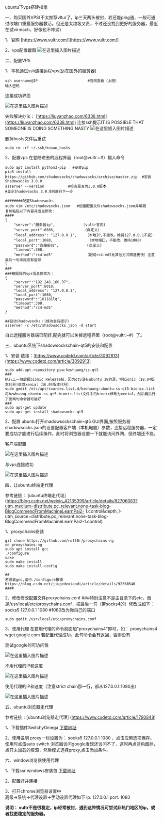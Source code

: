 ubuntu下vps搭建指南

一、购买国外VPS(不太推荐vltur了，ip三天两头被封，若还能ping通，一般可通过改端口重启服务器救活，但还是太垃圾又贵，不过还没找到更好的服务器，最近在试virmach，好像也不咋滴)

1、官网
[https://www.vultr.com/](https://www.vultr.com/)

2、vps配置截图
 ![在这里插入图片描述](https://img-blog.csdnimg.cn/20210218124113512.png?x-oss-process=image/watermark,type_ZmFuZ3poZW5naGVpdGk,shadow_10,text_aHR0cHM6Ly9ibG9nLmNzZG4ubmV0L2RyYWdvbnN0cm9uZw==,size_16,color_FFFFFF,t_70#pic_center)

二、配置VPS

1、本机通过ssh连接远程vps(远在国外的服务器)

```
ssh username@IP                       #官网查看（上图）
输入密码                              

```
连接成功界面

![在这里插入图片描述](https://img-blog.csdnimg.cn/20210218124305245.png?x-oss-process=image/watermark,type_ZmFuZ3poZW5naGVpdGk,shadow_10,text_aHR0cHM6Ly9ibG9nLmNzZG4ubmV0L2RyYWdvbnN0cm9uZw==,size_16,color_FFFFFF,t_70#pic_center)

失败解决办法：
[https://liuyanzhao.com/6338.html](https://liuyanzhao.com/6338.html)
连接ssh提示IT IS POSSIBLE THAT SOMEONE IS DOING SOMETHING NASTY
 ![在这里插入图片描述](https://img-blog.csdnimg.cn/20210218124406695.png?x-oss-process=image/watermark,type_ZmFuZ3poZW5naGVpdGk,shadow_10,text_aHR0cHM6Ly9ibG9nLmNzZG4ubmV0L2RyYWdvbnN0cm9uZw==,size_16,color_FFFFFF,t_70#pic_center)

删掉hosts文件后重试

```
sudo rm -rf ~/.ssh/known_hosts
```


2、配置vps
在登陆进去的远程界面（root@vultr:~#）输入命令

```
sudo apt install python3-pip   #安装pip
pip3 install https://github.com/shadowsocks/shadowsocks/archive/master.zip  #安装Shadowsocks 3.0.0
ssserver --version           #检查是否为3.0.0版本
#显示Shadowsocks 3.0.0则进行下一步

########配置Shadowsocks
sudo vim /etc/shadowsocks.json   #创建配置文件shadowsocks.json并编辑
复制粘贴以下内容并适当修改：
####
{
    "server":"服务器ip",             (vultr官网)
    "server_port":6666,             （自定义）
    "local_address": "127.0.0.1",    （本地IP,不能改，维持127.0.0.1不变）
    "local_port":1080,                （本地端口，不能改，维持1080）
    "password":"连接密码",             (自定义)
    "timeout":300,                    
    "method":"rc4-md5"               （配成rc4-md5比其他方式网速更快）注意最后一句末尾没有逗号
}
###
###根据我的vps信息修改为：
{
    "server":"192.248.160.37",   
    "server_port":8010,    
    "local_address": "127.0.0.1",   
    "local_port":1080,                
    "password":"181181lq",            
    "timeout":300,                    
    "method":"rc4-md5"              
}

##启动Shadowsocks：（成功会有提示）
ssserver -c /etc/shadowsocks.json -d start

```



自此远程服务器端已配好,配完就可以关掉远程界面（root@vultr:~#）了。

三、ubuntu系统下shadowsockschain-qt5的安装和配置

1、安装
链接：[https://www.codetd.com/article/3092913](https://www.codetd.com/article/3092913)

```
sudo add-apt-repository ppa:hzwhuang/ss-qt5
###
执行上一句后报bionic Release错，因为qt5没有ubuntu 18的源，将bionic (18.04版本代号)改成xenial（16.04版本代号）
sudo gedit /etc/apt/sources.list.d/hzwhuang-ubuntu-ss-qt5-bionic.list
将hzwhuang-ubuntu-ss-qt5-bionic.list文件中的bionic修改为xenial，然后再执行下面两句命令就可装好
###
sudo apt-get update
sudo apt-get install shadowsocks-qt5

```

2、配置
ubuntu打开shadowsockschain-qt5 GUI界面,按照服务器shadowsocks.json的设置配置客户端（本机电脑）参数，连接远程服务器，一定要成功才能进行后续操作。此时将浏览器设置一下就能访问外网，但终端还不能。

客户端配置

 ![在这里插入图片描述](https://img-blog.csdnimg.cn/20210218124805626.png?x-oss-process=image/watermark,type_ZmFuZ3poZW5naGVpdGk,shadow_10,text_aHR0cHM6Ly9ibG9nLmNzZG4ubmV0L2RyYWdvbnN0cm9uZw==,size_16,color_FFFFFF,t_70#pic_center)

与vps连接成功

![在这里插入图片描述](https://img-blog.csdnimg.cn/20210218124824243.png?x-oss-process=image/watermark,type_ZmFuZ3poZW5naGVpdGk,shadow_10,text_aHR0cHM6Ly9ibG9nLmNzZG4ubmV0L2RyYWdvbnN0cm9uZw==,size_16,color_FFFFFF,t_70#pic_center)


四、让ubuntu终端走代理

参考链接：
[ubuntu终端走代理](https://blog.csdn.net/weixin_42135399/article/details/82706083?utm_medium=distribute.pc_relevant.none-task-blog-BlogCommendFromMachineLearnPai2-
1.control&depth_1-utm_source=distribute.pc_relevant.none-task-blog-BlogCommendFromMachineLearnPai2-1.control)

1、proxychains安装

```
git clone https://github.com/rofl0r/proxychains-ng
cd proxychains-ng
sudo apt install gcc
./configure
make
sudo make install
sudo make install-config

##
若没装gcc,运行./configure报错
https://blog.csdn.net/jiugedexiaodi/article/details/92368546
####

```


2、修改修改配置文件proxychains.conf
###特别注意不是主目录下的etc，而是/usr/local/etc/proxychains.conf，把最后一句（带socks4的）修改成如下：
socks5  127.0.0.1 1080  #1080改为你自己的端口

```
sudo gedit /usr/local/etc/proxychains.conf
```

3、使用代理
在要用代理的命令前面加"proxychains4"即可，如：
proxychains4 wget google.com
若配置代理成功，此句命令会有返回，否则没有

测试google的可访问性

 ![在这里插入图片描述](https://img-blog.csdnimg.cn/20210218125015484.png?x-oss-process=image/watermark,type_ZmFuZ3poZW5naGVpdGk,shadow_10,text_aHR0cHM6Ly9ibG9nLmNzZG4ubmV0L2RyYWdvbnN0cm9uZw==,size_16,color_FFFFFF,t_70#pic_center)

不用代理的IP和速度

 ![在这里插入图片描述](https://img-blog.csdnimg.cn/20210218125023903.png#pic_center)

使用代理的IP和速度（注意strict chain那一行，都从127.0.0.1:1080出）

 ![在这里插入图片描述](https://img-blog.csdnimg.cn/20210218125058710.png?x-oss-process=image/watermark,type_ZmFuZ3poZW5naGVpdGk,shadow_10,text_aHR0cHM6Ly9ibG9nLmNzZG4ubmV0L2RyYWdvbnN0cm9uZw==,size_16,color_FFFFFF,t_70#pic_center)


五、ubuntu浏览器走代理

参考链接：[ubuntu浏览器走代理]
(https://www.codetd.com/article/1790848)

1、下载插件SwitchyOmega 
[下载地址](https://proxy-switchyomega.com/download/#firefox-%E6%88%96%E5%9F%BA%E4%BA%8E-mozilla-%E7%9A%84%E6%B5%8F%E8%A7%88%E5%99%A8)

2、使用说明
proxy一栏设置为：  socks5 127.0.0.1 1080  ，点击应用选项保存。
使用时点击auto switch 
浏览器访问google发现还访问不了，这时再点蓝色图标，点开未加载的资源，然后模式选择proxy,点击添加条件。

六、window浏览器使用代理

1、下载ssr windows安装包
[下载地址](https://tlanyan.me/shadowsockr-shadowsocksr-shadowsocksrr-clients/)

2、配置好并连接

3、打开chrome浏览器设置中  
高级->系统->代理设置->手动设置代理如下
ip:   127.0.0.1
port: 1080




**说明：
vultr不是很稳定，ip经常被封，遇到这种情况可尝试非热门地区的ip，或者找更稳定的服务器。**
